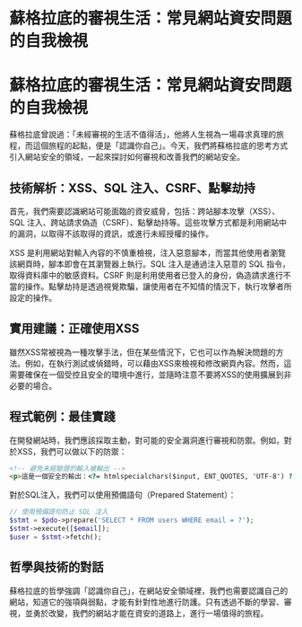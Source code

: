 # 蘇格拉底的審視生活：常見網站資安問題的自我檢視

# 蘇格拉底的審視生活：常見網站資安問題的自我檢視

蘇格拉底曾說過：「未經審視的生活不值得活」，他將人生視為一場尋求真理的旅程，而這個旅程的起點，便是「認識你自己」。今天，我們將蘇格拉底的思考方式引入網站安全的領域，一起來探討如何審視和改善我們的網站安全。

## 技術解析：XSS、SQL 注入、CSRF、點擊劫持

首先，我們需要認識網站可能面臨的資安威脅，包括：跨站腳本攻擊（XSS）、SQL 注入、跨站請求偽造（CSRF）、點擊劫持等。這些攻擊方式都是利用網站中的漏洞，以取得不該取得的資訊，或進行未經授權的操作。

XSS 是利用網站對輸入內容的不慎重檢視，注入惡意腳本，而當其他使用者瀏覽該網頁時，腳本即會在其瀏覽器上執行。SQL 注入是通過注入惡意的 SQL 指令，取得資料庫中的敏感資料。CSRF 則是利用使用者已登入的身份，偽造請求進行不當的操作。點擊劫持是透過視覺欺騙，讓使用者在不知情的情況下，執行攻擊者所設定的操作。

## 實用建議：正確使用XSS

雖然XSS常被視為一種攻擊手法，但在某些情況下，它也可以作為解決問題的方法。例如，在執行測試或偵錯時，可以藉由XSS來檢視和修改網頁內容。然而，這需要確保在一個受控且安全的環境中進行，並隨時注意不要將XSS的使用擴展到非必要的場合。

## 程式範例：最佳實踐

在開發網站時，我們應該採取主動，對可能的安全漏洞進行審視和防禦。例如，對於XSS，我們可以做以下的防禦：

```html
<!-- 避免未經驗證的輸入被輸出 -->
<p>這是一個安全的輸出：<?= htmlspecialchars($input, ENT_QUOTES, 'UTF-8') ?></p>
```

對於SQL注入，我們可以使用預備語句（Prepared Statement）：

```php
// 使用預備語句防止 SQL 注入
$stmt = $pdo->prepare('SELECT * FROM users WHERE email = ?');
$stmt->execute([$email]);
$user = $stmt->fetch();
```

## 哲學與技術的對話

蘇格拉底的哲學強調「認識你自己」，在網站安全領域裡，我們也需要認識自己的網站，知道它的強項與弱點，才能有針對性地進行防護。只有透過不斷的學習、審視，並勇於改變，我們的網站才能在資安的道路上，進行一場值得的旅程。